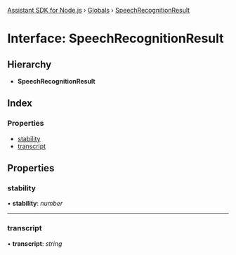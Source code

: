 [Assistant SDK for Node.js](../README.md) › [Globals](../globals.md) › [SpeechRecognitionResult](speechrecognitionresult.md)

# Interface: SpeechRecognitionResult

## Hierarchy

* **SpeechRecognitionResult**

## Index

### Properties

* [stability](speechrecognitionresult.md#stability)
* [transcript](speechrecognitionresult.md#transcript)

## Properties

###  stability

• **stability**: *number*

___

###  transcript

• **transcript**: *string*

